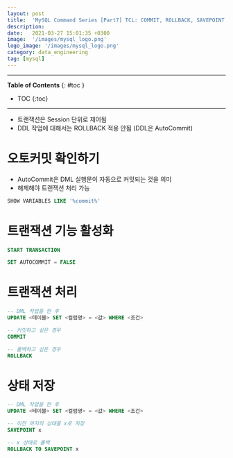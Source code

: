 ```yaml
---
layout: post
title:  'MySQL Command Series [Part7] TCL: COMMIT, ROLLBACK, SAVEPOINT'
description: 
date:   2021-03-27 15:01:35 +0300
image:  '/images/mysql_logo.png'
logo_image: '/images/mysql_logo.png'
category: data_engineering
tag: [mysql]
---
```


---
**Table of Contents**
{: #toc }
*  TOC
{:toc}

---

- 트랜잭션은 Session 단위로 제어됨
- DDL 작업에 대해서는 ROLLBACK 적용 안됨 (DDL은 AutoCommit)

# 오토커밋 확인하기

- AutoCommit은 DML 실행문이 자동으로 커밋되는 것을 의미
- 해제해야 트랜잭션 처리 가능

```sql
SHOW VARIABLES LIKE '%commit%'
```

# 트랜잭션 기능 활성화

```sql
START TRANSACTION

SET AUTOCOMMIT = FALSE
```

# 트랜잭션 처리

```sql
-- DML 작업을 한 후
UPDATE <테이블> SET <컬럼명> = <값> WHERE <조건>

-- 커밋하고 싶은 경우
COMMIT

-- 롤백하고 싶은 경우
ROLLBACK
```

# 상태 저장

```sql
-- DML 작업을 한 후
UPDATE <테이블> SET <컬럼명> = <값> WHERE <조건>

-- 이전 까지의 상태를 x로 저장
SAVEPOINT x

-- x 상태로 롤백
ROLLBACK TO SAVEPOINT x
```
